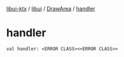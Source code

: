 [libui-ktx](../../index.md) / [libui](../index.md) / [DrawArea](index.md) / [handler](./handler.md)

# handler

`val handler: <ERROR CLASS><<ERROR CLASS>>`